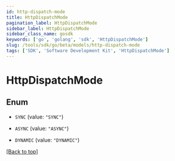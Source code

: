 ```yaml
---
id: http-dispatch-mode
title: HttpDispatchMode
pagination_label: HttpDispatchMode
sidebar_label: HttpDispatchMode
sidebar_class_name: gosdk
keywords: ['go', 'golang', 'sdk', 'HttpDispatchMode'] 
slug: /tools/sdk/go/beta/models/http-dispatch-mode
tags: ['SDK', 'Software Development Kit', 'HttpDispatchMode']
---
```


# HttpDispatchMode

## Enum


* `SYNC` (value: `"SYNC"`)

* `ASYNC` (value: `"ASYNC"`)

* `DYNAMIC` (value: `"DYNAMIC"`)


[[Back to top]](#) 


